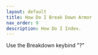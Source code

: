 ```yaml
---
layout: default
title: How Do I Break Down Armor
nav_order: 9
description: How Do I Index.
---
```



Use the Breakdown keybind "?"

